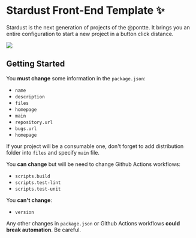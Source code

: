 # Stardust Front-End Template ✨

Stardust is the next generation of projects of the @pontte. It brings you an entire configuration to start a new project in a button click distance.

![](https://github.com/pontte/stardust/workflows/promote-prod-from-preprod-branch/badge.svg)

## Getting Started

You **must change** some information in the `package.json`:

- `name`
- `description`
- `files`
- `homepage`
- `main`
- `repository.url`
- `bugs.url`
- `homepage`

If your project will be a consumable one, don't forget to add distribution folder into `files` and specify `main` file.

You **can change** but will be need to change Github Actions workflows:

- `scripts.build`
- `scripts.test-lint`
- `scripts.test-unit`

You **can't change**:

- `version`

Any other changes in `package.json` or Github Actions workflows **could break automation**. Be careful.
